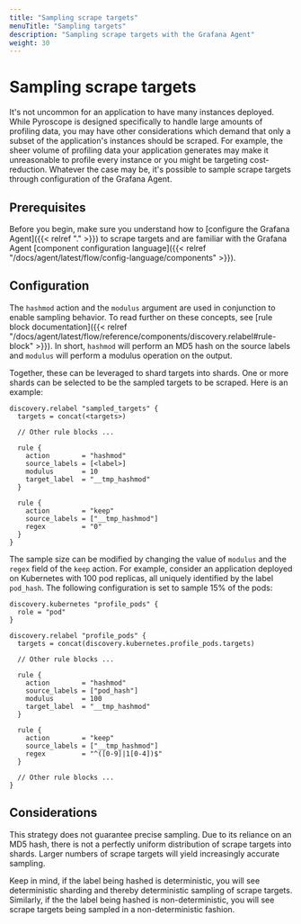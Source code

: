 ```yaml
---
title: "Sampling scrape targets"
menuTitle: "Sampling targets"
description: "Sampling scrape targets with the Grafana Agent"
weight: 30
---
```


# Sampling scrape targets

It's not uncommon for an application to have many instances deployed. While Pyroscope is designed specifically to handle large amounts of profiling data, you may have other considerations which demand that only a subset of the application's instances should be scraped. For example, the sheer volume of profiling data your application generates may make it unreasonable to profile every instance or you might be targeting cost-reduction. Whatever the case may be, it's possible to sample scrape targets through configuration of the Grafana Agent.

## Prerequisites

Before you begin, make sure you understand how to [configure the Grafana Agent]({{< relref "." >}}) to scrape targets and are familiar with the Grafana Agent [component configuration language]({{< relref "/docs/agent/latest/flow/config-language/components" >}}).

## Configuration

The `hashmod` action and the `modulus` argument are used in conjunction to enable sampling behavior. To read further on these concepts, see [rule block documentation]({{< relref "/docs/agent/latest/flow/reference/components/discovery.relabel#rule-block" >}}). In short, `hashmod` will perform an MD5 hash on the source labels and `modulus` will perform a modulus operation on the output.

Together, these can be leveraged to shard targets into shards. One or more shards can be selected to be the sampled targets to be scraped. Here is an example:

```river
discovery.relabel "sampled_targets" {
  targets = concat(<targets>)

  // Other rule blocks ...

  rule {
    action        = "hashmod"
    source_labels = [<label>]
    modulus       = 10
    target_label  = "__tmp_hashmod"
  }

  rule {
    action        = "keep"
    source_labels = ["__tmp_hashmod"]
    regex         = "0"
  }
}
```

The sample size can be modified by changing the value of `modulus` and the `regex` field of the `keep` action. For example, consider an application deployed on Kubernetes with 100 pod replicas, all uniquely identified by the label `pod_hash`. The following configuration is set to sample 15% of the pods:

```river
discovery.kubernetes "profile_pods" {
  role = "pod"
}

discovery.relabel "profile_pods" {
  targets = concat(discovery.kubernetes.profile_pods.targets)

  // Other rule blocks ...

  rule {
    action        = "hashmod"
    source_labels = ["pod_hash"]
    modulus       = 100
    target_label  = "__tmp_hashmod"
  }

  rule {
    action        = "keep"
    source_labels = ["__tmp_hashmod"]
    regex         = "^([0-9]|1[0-4])$"
  }

  // Other rule blocks ...
}
```

## Considerations

This strategy does not guarantee precise sampling. Due to its reliance on an MD5 hash, there is not a perfectly uniform distribution of scrape targets into shards. Larger numbers of scrape targets will yield increasingly accurate sampling.

Keep in mind, if the label being hashed is deterministic, you will see deterministic sharding and thereby deterministic sampling of scrape targets. Similarly, if the the label being hashed is non-deterministic, you will see scrape targets being sampled in a non-deterministic fashion.
